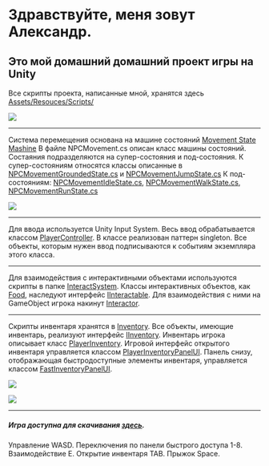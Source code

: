 # Здравствуйте, меня зовут Александр.
## Это мой домашний домашний проект игры на Unity

Все скрипты проекта, написанные мной, хранятся здесь [Assets/Resouces/Scripts/](https://bitbucket.org/movietoneofficial/village/src/master/Assets/Resouces/Scripts/)

![](https://lh3.googleusercontent.com/drive-viewer/AJc5JmRCn9xPCt1B9z7unkc-yyaixBFpEgmVFupj1Fy9d2sa3VGINsxli2BvbBK0rgFL_Lpe94CM6pw=w1920-h969)
____
Система перемещения основана на машине состояний [Movement State Mashine](https://bitbucket.org/movietoneofficial/village/src/master/Assets/Resouces/Scripts/Core/Controls/Movement%20State%20Mashine/)
В файле NPCMovement.cs описан класс машины состояний.
Состаяния подразделяются на супер-состояния и под-состояния.
К супер-состояниям относятся классы описанные в [NPCMovementGroundedState.cs](https://bitbucket.org/movietoneofficial/village/src/master/Assets/Resouces/Scripts/Core/Controls/Movement%20State%20Mashine/NPCMovementGroundedState.cs) и [NPCMovementJumpState.cs](https://bitbucket.org/movietoneofficial/village/src/master/Assets/Resouces/Scripts/Core/Controls/Movement%20State%20Mashine/NPCMovementJumpState.cs)
К под-состояниям: [NPCMovementIdleState.cs](https://bitbucket.org/movietoneofficial/village/src/master/Assets/Resouces/Scripts/Core/Controls/Movement%20State%20Mashine/NPCMovementIdleState.cs), [NPCMovementWalkState.cs](https://bitbucket.org/movietoneofficial/village/src/master/Assets/Resouces/Scripts/Core/Controls/Movement%20State%20Mashine/NPCMovementWalkState.cs), [NPCMovementRunState.cs](https://bitbucket.org/movietoneofficial/village/src/master/Assets/Resouces/Scripts/Core/Controls/Movement%20State%20Mashine/NPCMovementRunState.cs)

![](https://lh3.googleusercontent.com/drive-viewer/AJc5JmRIxSmhc9TrSAUgN-kJt8BfCMBOISXW_MG6nER5C4pLdICyo8qtj4WbjDN-PRlRcuUv90z5ZAg=w1920-h969)
____
Для ввода используется Unity Input System. Весь ввод обрабатывается классом [PlayerController](https://bitbucket.org/movietoneofficial/village/src/master/Assets/Resouces/Scripts/Core/Controls/PlayerController.cs). В классе реализован паттерн singleton. Все объекты, которым нужен ввод подписываются к событиям экземпляра этого класса.
____

Для взаимодействия с интерактивными объектами используются скрипты в папке [InteractSystem](https://bitbucket.org/movietoneofficial/village/src/master/Assets/Resouces/Scripts/Core/InteractSystem/).
Классы интерактивных объектов, как [Food](https://bitbucket.org/movietoneofficial/village/src/master/Assets/Resouces/Scripts/Core/InteractSystem/Food.cs), наследуют интерфейс [IInteractable](https://bitbucket.org/movietoneofficial/village/src/master/Assets/Resouces/Scripts/Core/InteractSystem/IInteractable.cs).
Для взаимодействия с ними на GameObject игрока накинут [Interactor](https://bitbucket.org/movietoneofficial/village/src/master/Assets/Resouces/Scripts/Core/InteractSystem/Interactor.cs).

____

Скрипты инвентаря хранятся в [Inventory](https://bitbucket.org/movietoneofficial/village/src/master/Assets/Resouces/Scripts/Core/Inventory/).
Все объекты, имеющие инвентарь, реализуют интерфейс [IInventory](https://bitbucket.org/movietoneofficial/village/src/master/Assets/Resouces/Scripts/Core/Inventory/IInventory.cs).
Инвентарь игрока описывает класс [PlayerInventory](https://bitbucket.org/movietoneofficial/village/src/master/Assets/Resouces/Scripts/Core/Inventory/PlayerInventory.cs). Игровой интерфейс открытого инвентаря управляется классом [PlayerInventoryPanelUI](https://bitbucket.org/movietoneofficial/village/src/master/Assets/Resouces/Scripts/Core/Inventory/PlayerInventoryPanelUI.cs). Панель снизу, отображающая быстродоступные элементы инвентаря, управляется классом [FastInventoryPanelUI](https://bitbucket.org/movietoneofficial/village/src/master/Assets/Resouces/Scripts/Core/Inventory/FastInventoryPanelUI.cs).

![](https://lh3.googleusercontent.com/drive-viewer/AJc5JmQ-sq4yTgf6Wb_hmqZRrPIhdfqXmUAfUZ8Uj6i8BlP9pseaZYYFnu_aSFlC82c2QCu1EHJ_m6c=w1920-h969)

![](https://lh3.googleusercontent.com/drive-viewer/AJc5JmSjF2cKlrVN6qjMTFqfqK2XUwXrB6N9djD0CC6LGByXALuD33dslVfbqkkHQM4ECn9K8eqbbkg=w1920-h969)

____

##### Игра доступна для скачивания [здесь](https://drive.google.com/file/d/1V3xDTf3tZiV95Gqm-K6exu4DKfgINBat/view?usp=sharing).
Управление WASD.
Переключения по панели быстрого доступа 1-8.
Взаимодействие E.
Открытие инвентаря TAB.
Прыжок Space.